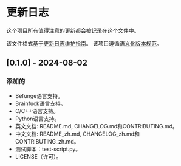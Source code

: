# 更新日志

这个项目所有值得注意的更新都会被记录在这个文件中。

该文件格式基于[更新日志维护指南](https://keepachangelog.com/en/1.1.0/)。
该项目遵循[语义化版本规范](https://semver.org/spec/v2.0.0.html)。

## [0.1.0] - 2024-08-02

### 添加的

- Befunge语言支持。
- Brainfuck语言支持。
- C/C++语言支持。
- Python语言支持。
- 英文文档: README.md, CHANGELOG.md和CONTRIBUTING.md。
- 中文文档: README_zh.md, CHANGELOG_zh.md和CONTRIBUTING_zh.md。
- 测试脚本：test-script.py。
- LICENSE（许可）。
